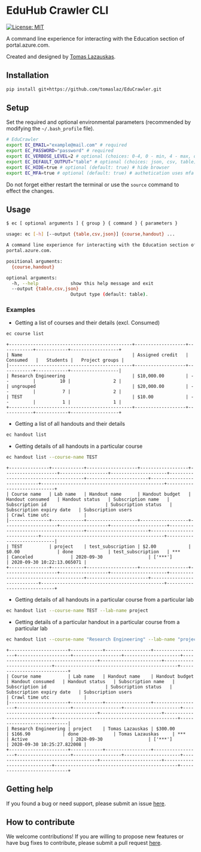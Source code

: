 # EduHub Crawler CLI

[![License: MIT](https://img.shields.io/badge/License-MIT-yellow.svg)](https://opensource.org/licenses/MIT)

A command line experience for interacting with the Education section of portal.azure.com.

Created and designed by <a href="https://github.com/tomaslaz">Tomas Lazauskas</a>.

## Installation

```bash
pip install git+https://github.com/tomaslaz/EduCrawler.git
```

## Setup

Set the required and optional environmental parameters (recommended by modifying the `~/.bash_profile` file).

```bash
# EduCrawler
export EC_EMAIL="example@mail.com" # required
export EC_PASSWORD="password" # required
export EC_VERBOSE_LEVEL=2 # optional (choices: 0-4, 0 - min, 4 - max, default: 2)
export EC_DEFAULT_OUTPUT="table" # optional (choices: json, csv, table)
export EC_HIDE=true # optional (default: true) # hide browser
export EC_MFA=true # optional (default: true) # authetication uses mfa
```

Do not forget either restart the terminal or use the `source` command to effect the changes.

## Usage

```bash
$ ec [ optional arguments ] { group } { command } { parameters }
```

```bash
usage: ec [-h] [--output {table,csv,json}] {course,handout} ...

A command line experience for interacting with the Education section of
portal.azure.com.

positional arguments:
  {course,handout}

optional arguments:
  -h, --help            show this help message and exit
  --output {table,csv,json}
                        Output type (default: table).
```

### Examples

- Getting a list of courses and their details (excl. Consumed)

```bash
ec course list
```

```
+----------------------------------------------+-------------------+------------+------------+------------------+
| Name                                         | Assigned credit   | Consumed   |   Students |   Project groups |
|----------------------------------------------+-------------------+------------+------------+------------------|
| Research Engineering                         | $10,000.00        | --         |         10 |                2 |
| ungrouped                                    | $20,000.00        | --         |          7 |                2 |
| TEST                                         | $10.00            | --         |          1 |                1 |
+----------------------------------------------+-------------------+------------+------------+------------------+
```

- Getting a list of all handouts and their details

```bash
ec handout list
```

- Getting details of all handouts in a particular course


```bash
ec handout list --course-name TEST
```

```
+---------------+------------+-------------------+------------------+--------------------+------------------+---------------------+--------------------------------------+-----------------------+----------------------------+----------------------------------------------+----------------------------+
| Course name   | Lab name   | Handout name      | Handout budget   | Handout consumed   | Handout status   | Subscription name   | Subscription id                      | Subscription status   | Subscription expiry date   | Subscription users                           | Crawl time utc             |
|---------------+------------+-------------------+------------------+--------------------+------------------+---------------------+--------------------------------------+-----------------------+----------------------------+----------------------------------------------+----------------------------|
| TEST          | project    | test_subscription | $2.00            | $0.00              | done             | test_subscription   | ***                                  | Canceled              | 2020-09-30                 | ['***']                                      | 2020-09-30 10:22:13.065071 |
+---------------+------------+-------------------+------------------+--------------------+------------------+---------------------+--------------------------------------+-----------------------+----------------------------+----------------------------------------------+----------------------------+
```

- Getting details of all handouts in a particular course from a particular lab

```bash
ec handout list --course-name TEST --lab-name project
```

- Getting details of a particular handout in a particular course from a particular lab

```bash
ec handout list --course-name "Research Engineering" --lab-name "project" --handout-name "Tomas Lazauskas"
```

```
+----------------------+------------+-----------------+------------------+--------------------+------------------+---------------------+--------------------------------------+-----------------------+----------------------------+----------------------------------------------+----------------------------+
| Course name          | Lab name   | Handout name    | Handout budget   | Handout consumed   | Handout status   | Subscription name   | Subscription id                      | Subscription status   | Subscription expiry date   | Subscription users                           | Crawl time utc             |
|----------------------+------------+-----------------+------------------+--------------------+------------------+---------------------+--------------------------------------+-----------------------+----------------------------+----------------------------------------------+----------------------------|
| Research Engineering | project    | Tomas Lazauskas | $300.00          | $166.90            | done             | Tomas Lazauskas     | ***                                  | Active                | 2020-09-30                 | ['***']                                      | 2020-09-30 10:25:27.822008 |
+----------------------+------------+-----------------+------------------+--------------------+------------------+---------------------+--------------------------------------+-----------------------+----------------------------+----------------------------------------------+----------------------------+
```

## Getting help
If you found a bug or need support, please submit an issue [here](https://github.com/tomaslaz/EduCrawler/issues/new).

## How to contribute
We welcome contributions! If you are willing to propose new features or have bug fixes to contribute, please submit a pull request [here](https://github.com/tomaslaz/EduCrawler/pulls).